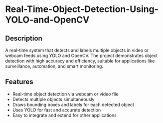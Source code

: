 # Real-Time-Object-Detection-Using-YOLO-and-OpenCV

## Description
A real-time system that detects and labels multiple objects in video or webcam feeds using YOLO and OpenCV. The project demonstrates object detection with high accuracy and efficiency, suitable for applications like surveillance, automation, and smart monitoring.

## Features
- Real-time object detection via webcam or video file
- Detects multiple objects simultaneously
- Draws bounding boxes and labels for each detected object
- Uses YOLO for fast and accurate detection
- Easy to integrate and extend for other applications

